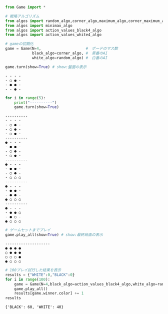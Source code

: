 

```python
from Game import *

# 戦略アルゴリズム
from algos import random_algo,corner_algo,maximum_algo,corner_maximum_algo # ルールベースAI
from algos import minimax_algo                                             # minimax法AI
from algos import action_values_black4_algo                                # Q学習AI（4*4マス、黒番用）
from algos import action_values_white4_algo                                # Q学習AI（4*4マス、白番用）
```


```python
# gameの初期化
game = Game(N=4,                    #　ボードのマス数
            black_algo=corner_algo, #　黒番のAI
            white_algo=random_algo) #　白番のAI

```


```python
game.turn(show=True) # show:盤面の表示
```

    - - - -
    - ○ ● -
    - ● ● -
    - - ● -



```python
for i in range(5):
    print("----------")
    game.turn(show=True)
```

    ----------
    - - - -
    - ○ ● -
    - ○ ● -
    - ○ ● -
    ----------
    ● - - -
    - ● ● -
    - ○ ● -
    - ○ ● -
    ----------
    ● - - -
    - ● ● -
    - ○ ● -
    - ○ ○ ○
    ----------
    ● - - -
    - ● ● -
    - ● ● -
    ● ○ ○ ○
    ----------
    ● - - -
    - ● ● ○
    - ● ○ -
    ● ○ ○ ○



```python
# ゲームセットまでプレイ
game.play_all(show=True) # show:最終局面の表示
```

    --------------------
    ● ● ● ●
    ○ ● ● ●
    ○ ○ ○ ●
    ● ○ ○ ○



```python
# 100プレイ試行した結果を表示
results = {"WHITE":0,"BLACK":0}
for i in range(100):
    game = Game(N=4,black_algo=action_values_black4_algo,white_algo=random_algo)
    game.play_all()
    results[game.winner.color] += 1
results
```




    {'BLACK': 60, 'WHITE': 40}




```python

```

